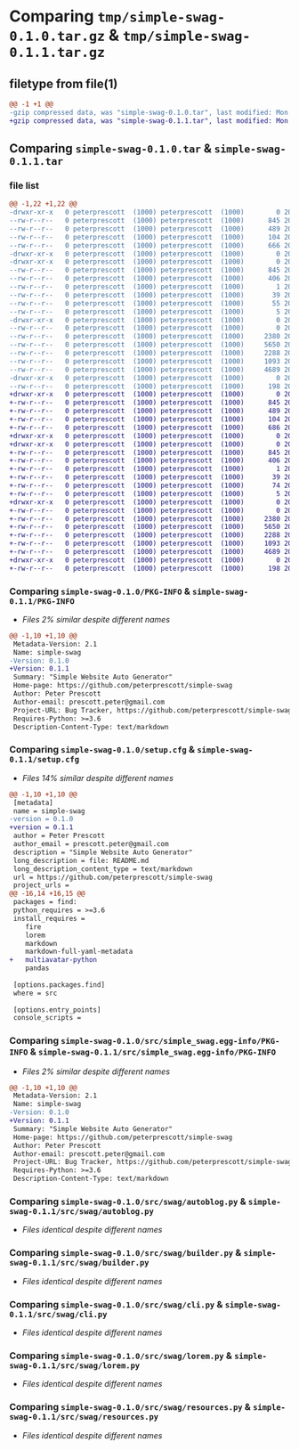 # Comparing `tmp/simple-swag-0.1.0.tar.gz` & `tmp/simple-swag-0.1.1.tar.gz`

## filetype from file(1)

```diff
@@ -1 +1 @@
-gzip compressed data, was "simple-swag-0.1.0.tar", last modified: Mon Jul 17 08:50:49 2023, max compression
+gzip compressed data, was "simple-swag-0.1.1.tar", last modified: Mon Jul 17 08:57:46 2023, max compression
```

## Comparing `simple-swag-0.1.0.tar` & `simple-swag-0.1.1.tar`

### file list

```diff
@@ -1,22 +1,22 @@
-drwxr-xr-x   0 peterprescott  (1000) peterprescott  (1000)        0 2023-07-17 08:50:49.670648 simple-swag-0.1.0/
--rw-r--r--   0 peterprescott  (1000) peterprescott  (1000)      845 2023-07-17 08:50:49.670648 simple-swag-0.1.0/PKG-INFO
--rw-r--r--   0 peterprescott  (1000) peterprescott  (1000)      489 2023-07-14 08:55:13.000000 simple-swag-0.1.0/README.md
--rw-r--r--   0 peterprescott  (1000) peterprescott  (1000)      104 2023-07-11 17:11:37.000000 simple-swag-0.1.0/pyproject.toml
--rw-r--r--   0 peterprescott  (1000) peterprescott  (1000)      666 2023-07-17 08:50:49.670648 simple-swag-0.1.0/setup.cfg
-drwxr-xr-x   0 peterprescott  (1000) peterprescott  (1000)        0 2023-07-17 08:50:49.666648 simple-swag-0.1.0/src/
-drwxr-xr-x   0 peterprescott  (1000) peterprescott  (1000)        0 2023-07-17 08:50:49.666648 simple-swag-0.1.0/src/simple_swag.egg-info/
--rw-r--r--   0 peterprescott  (1000) peterprescott  (1000)      845 2023-07-17 08:50:49.000000 simple-swag-0.1.0/src/simple_swag.egg-info/PKG-INFO
--rw-r--r--   0 peterprescott  (1000) peterprescott  (1000)      406 2023-07-17 08:50:49.000000 simple-swag-0.1.0/src/simple_swag.egg-info/SOURCES.txt
--rw-r--r--   0 peterprescott  (1000) peterprescott  (1000)        1 2023-07-17 08:50:49.000000 simple-swag-0.1.0/src/simple_swag.egg-info/dependency_links.txt
--rw-r--r--   0 peterprescott  (1000) peterprescott  (1000)       39 2023-07-17 08:50:49.000000 simple-swag-0.1.0/src/simple_swag.egg-info/entry_points.txt
--rw-r--r--   0 peterprescott  (1000) peterprescott  (1000)       55 2023-07-17 08:50:49.000000 simple-swag-0.1.0/src/simple_swag.egg-info/requires.txt
--rw-r--r--   0 peterprescott  (1000) peterprescott  (1000)        5 2023-07-17 08:50:49.000000 simple-swag-0.1.0/src/simple_swag.egg-info/top_level.txt
-drwxr-xr-x   0 peterprescott  (1000) peterprescott  (1000)        0 2023-07-17 08:50:49.666648 simple-swag-0.1.0/src/swag/
--rw-r--r--   0 peterprescott  (1000) peterprescott  (1000)        0 2023-07-15 16:44:08.000000 simple-swag-0.1.0/src/swag/__init__.py
--rw-r--r--   0 peterprescott  (1000) peterprescott  (1000)     2380 2023-07-15 18:50:02.000000 simple-swag-0.1.0/src/swag/autoblog.py
--rw-r--r--   0 peterprescott  (1000) peterprescott  (1000)     5650 2023-07-17 08:31:43.000000 simple-swag-0.1.0/src/swag/builder.py
--rw-r--r--   0 peterprescott  (1000) peterprescott  (1000)     2288 2023-07-15 17:14:52.000000 simple-swag-0.1.0/src/swag/cli.py
--rw-r--r--   0 peterprescott  (1000) peterprescott  (1000)     1093 2023-07-15 17:02:53.000000 simple-swag-0.1.0/src/swag/lorem.py
--rw-r--r--   0 peterprescott  (1000) peterprescott  (1000)     4689 2023-07-15 17:01:11.000000 simple-swag-0.1.0/src/swag/resources.py
-drwxr-xr-x   0 peterprescott  (1000) peterprescott  (1000)        0 2023-07-17 08:50:49.670648 simple-swag-0.1.0/tests/
--rw-r--r--   0 peterprescott  (1000) peterprescott  (1000)      198 2023-07-14 09:25:30.000000 simple-swag-0.1.0/tests/test_cli.py
+drwxr-xr-x   0 peterprescott  (1000) peterprescott  (1000)        0 2023-07-17 08:57:46.192302 simple-swag-0.1.1/
+-rw-r--r--   0 peterprescott  (1000) peterprescott  (1000)      845 2023-07-17 08:57:46.192302 simple-swag-0.1.1/PKG-INFO
+-rw-r--r--   0 peterprescott  (1000) peterprescott  (1000)      489 2023-07-14 08:55:13.000000 simple-swag-0.1.1/README.md
+-rw-r--r--   0 peterprescott  (1000) peterprescott  (1000)      104 2023-07-11 17:11:37.000000 simple-swag-0.1.1/pyproject.toml
+-rw-r--r--   0 peterprescott  (1000) peterprescott  (1000)      686 2023-07-17 08:57:46.192302 simple-swag-0.1.1/setup.cfg
+drwxr-xr-x   0 peterprescott  (1000) peterprescott  (1000)        0 2023-07-17 08:57:46.188301 simple-swag-0.1.1/src/
+drwxr-xr-x   0 peterprescott  (1000) peterprescott  (1000)        0 2023-07-17 08:57:46.192302 simple-swag-0.1.1/src/simple_swag.egg-info/
+-rw-r--r--   0 peterprescott  (1000) peterprescott  (1000)      845 2023-07-17 08:57:46.000000 simple-swag-0.1.1/src/simple_swag.egg-info/PKG-INFO
+-rw-r--r--   0 peterprescott  (1000) peterprescott  (1000)      406 2023-07-17 08:57:46.000000 simple-swag-0.1.1/src/simple_swag.egg-info/SOURCES.txt
+-rw-r--r--   0 peterprescott  (1000) peterprescott  (1000)        1 2023-07-17 08:57:46.000000 simple-swag-0.1.1/src/simple_swag.egg-info/dependency_links.txt
+-rw-r--r--   0 peterprescott  (1000) peterprescott  (1000)       39 2023-07-17 08:57:46.000000 simple-swag-0.1.1/src/simple_swag.egg-info/entry_points.txt
+-rw-r--r--   0 peterprescott  (1000) peterprescott  (1000)       74 2023-07-17 08:57:46.000000 simple-swag-0.1.1/src/simple_swag.egg-info/requires.txt
+-rw-r--r--   0 peterprescott  (1000) peterprescott  (1000)        5 2023-07-17 08:57:46.000000 simple-swag-0.1.1/src/simple_swag.egg-info/top_level.txt
+drwxr-xr-x   0 peterprescott  (1000) peterprescott  (1000)        0 2023-07-17 08:57:46.192302 simple-swag-0.1.1/src/swag/
+-rw-r--r--   0 peterprescott  (1000) peterprescott  (1000)        0 2023-07-15 16:44:08.000000 simple-swag-0.1.1/src/swag/__init__.py
+-rw-r--r--   0 peterprescott  (1000) peterprescott  (1000)     2380 2023-07-15 18:50:02.000000 simple-swag-0.1.1/src/swag/autoblog.py
+-rw-r--r--   0 peterprescott  (1000) peterprescott  (1000)     5650 2023-07-17 08:31:43.000000 simple-swag-0.1.1/src/swag/builder.py
+-rw-r--r--   0 peterprescott  (1000) peterprescott  (1000)     2288 2023-07-15 17:14:52.000000 simple-swag-0.1.1/src/swag/cli.py
+-rw-r--r--   0 peterprescott  (1000) peterprescott  (1000)     1093 2023-07-15 17:02:53.000000 simple-swag-0.1.1/src/swag/lorem.py
+-rw-r--r--   0 peterprescott  (1000) peterprescott  (1000)     4689 2023-07-15 17:01:11.000000 simple-swag-0.1.1/src/swag/resources.py
+drwxr-xr-x   0 peterprescott  (1000) peterprescott  (1000)        0 2023-07-17 08:57:46.192302 simple-swag-0.1.1/tests/
+-rw-r--r--   0 peterprescott  (1000) peterprescott  (1000)      198 2023-07-14 09:25:30.000000 simple-swag-0.1.1/tests/test_cli.py
```

### Comparing `simple-swag-0.1.0/PKG-INFO` & `simple-swag-0.1.1/PKG-INFO`

 * *Files 2% similar despite different names*

```diff
@@ -1,10 +1,10 @@
 Metadata-Version: 2.1
 Name: simple-swag
-Version: 0.1.0
+Version: 0.1.1
 Summary: "Simple Website Auto Generator"
 Home-page: https://github.com/peterprescott/simple-swag
 Author: Peter Prescott
 Author-email: prescott.peter@gmail.com
 Project-URL: Bug Tracker, https://github.com/peterprescott/simple-swag/issues
 Requires-Python: >=3.6
 Description-Content-Type: text/markdown
```

### Comparing `simple-swag-0.1.0/setup.cfg` & `simple-swag-0.1.1/setup.cfg`

 * *Files 14% similar despite different names*

```diff
@@ -1,10 +1,10 @@
 [metadata]
 name = simple-swag
-version = 0.1.0
+version = 0.1.1
 author = Peter Prescott
 author_email = prescott.peter@gmail.com
 description = "Simple Website Auto Generator"
 long_description = file: README.md
 long_description_content_type = text/markdown
 url = https://github.com/peterprescott/simple-swag
 project_urls = 
@@ -16,14 +16,15 @@
 packages = find:
 python_requires = >=3.6
 install_requires = 
 	fire
 	lorem
 	markdown
 	markdown-full-yaml-metadata
+	multiavatar-python
 	pandas
 
 [options.packages.find]
 where = src
 
 [options.entry_points]
 console_scripts =
```

### Comparing `simple-swag-0.1.0/src/simple_swag.egg-info/PKG-INFO` & `simple-swag-0.1.1/src/simple_swag.egg-info/PKG-INFO`

 * *Files 2% similar despite different names*

```diff
@@ -1,10 +1,10 @@
 Metadata-Version: 2.1
 Name: simple-swag
-Version: 0.1.0
+Version: 0.1.1
 Summary: "Simple Website Auto Generator"
 Home-page: https://github.com/peterprescott/simple-swag
 Author: Peter Prescott
 Author-email: prescott.peter@gmail.com
 Project-URL: Bug Tracker, https://github.com/peterprescott/simple-swag/issues
 Requires-Python: >=3.6
 Description-Content-Type: text/markdown
```

### Comparing `simple-swag-0.1.0/src/swag/autoblog.py` & `simple-swag-0.1.1/src/swag/autoblog.py`

 * *Files identical despite different names*

### Comparing `simple-swag-0.1.0/src/swag/builder.py` & `simple-swag-0.1.1/src/swag/builder.py`

 * *Files identical despite different names*

### Comparing `simple-swag-0.1.0/src/swag/cli.py` & `simple-swag-0.1.1/src/swag/cli.py`

 * *Files identical despite different names*

### Comparing `simple-swag-0.1.0/src/swag/lorem.py` & `simple-swag-0.1.1/src/swag/lorem.py`

 * *Files identical despite different names*

### Comparing `simple-swag-0.1.0/src/swag/resources.py` & `simple-swag-0.1.1/src/swag/resources.py`

 * *Files identical despite different names*

